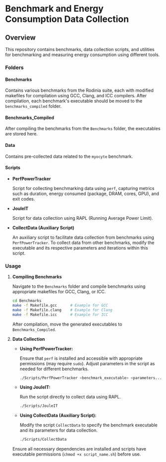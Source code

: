 # Benchmark and Energy Consumption Data Collection

## Overview

This repository contains benchmarks, data collection scripts, and utilities for benchmarking and measuring energy consumption using different tools.

### Folders

#### Benchmarks

Contains various benchmarks from the Rodinia suite, each with modified makefiles for compilation using GCC, Clang, and ICC compilers. After compilation, each benchmark's executable should be moved to the `benchmarks_compiled` folder.

#### Benchmarks_Compiled

After compiling the benchmarks from the `Benchmarks` folder, the executables are stored here.

#### Data

Contains pre-collected data related to the `myocyte` benchmark.

#### Scripts

- **PerfPowerTracker**

  Script for collecting benchmarking data using `perf`, capturing metrics such as duration, energy consumed (package, DRAM, cores, GPU), and exit codes.

- **JouleIT**

  Script for data collection using RAPL (Running Average Power Limit).

- **CollectData (Auxiliary Script)**

  An auxiliary script to facilitate data collection from benchmarks using `PerfPowerTracker`. To collect data from other benchmarks, modify the executable and its respective parameters and iterations within this script.

### Usage

1. **Compiling Benchmarks**

   Navigate to the `Benchmarks` folder and compile benchmarks using appropriate makefiles for GCC, Clang, or ICC.

   ```bash
   cd Benchmarks
   make -f Makefile.gcc      # Example for GCC
   make -f Makefile.clang    # Example for Clang
   make -f Makefile.icc      # Example for ICC
   ```

   After compilation, move the generated executables to `Benchmarks_Compiled`.

2. **Data Collection**

   - **Using PerfPowerTracker:**
     
     Ensure that `perf` is installed and accessible with appropriate permissions (may require `sudo`). Adjust parameters in the script as needed for different benchmarks.

     ```bash
     ./Scripts/PerfPowerTracker <benchmark_executable> <parameters...>
     ```

   - **Using JouleIT:**
     
     Run the script directly to collect data using RAPL.

     ```bash
     ./Scripts/JouleIT
     ```

   - **Using CollectData (Auxiliary Script):**
     
     Modify the script `CollectData` to specify the benchmark executable and its parameters for data collection.

     ```bash
     ./Scripts/CollectData
     ```

   Ensure all necessary dependencies are installed and scripts have executable permissions (`chmod +x script_name.sh`) before use.
